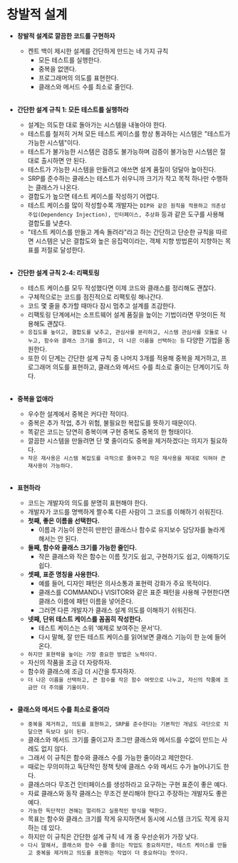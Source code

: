 # 창발적 설계
  * **창발적 설계로 깔끔한 코드를 구현하자**
    * 켄트 백이 제시한 설계를 간단하게 만드는 네 가지 규칙
      * 모든 테스트를 실행한다.
      * 중복을 없앤다.
      * 프로그래머의 의도를 표현한다.
      * 클래스와 메서드 수를 최소로 줄인다.
      <br>
  
  * **간단한 설계 규칙 1: 모든 테스트를 실행하라**
    * 설계는 의도한 대로 돌아가는 시스템을 내놓아야 한다.
    * 테스트를 철저히 거쳐 모든 테스트 케이스를 항상 통과하는 시스템은 "테스트가 가능한 시스템"이다.
    * 테스트가 불가능한 시스템은 검증도 불가능하며 검증이 불가능한 시스템은 절대로 출시하면 안 된다.
    * 테스트가 가능한 시스템을 만들려고 애쓰면 설계 품질이 덩달아 높아진다.
    * SRP를 준수하는 클래스는 테스트가 쉬우니까 크기가 작고 목적 하나만 수행하는 클래스가 나온다.
    * 결합도가 높으면 테스트 케이스를 작성하기 어렵다.
    * 테스트 케이스를 많이 작성할수록 개발자는 ```DIP와 같은 원칙을 적용하고 의존성 주입(Dependency Injection), 인터페이스, 추상화``` 등과 같은 도구를 사용해 결합도를 낮춘다.
    * "테스트 케이스를 만들고 계속 돌려라"라고 하는 간단하고 단순한 규칙을 따르면 시스템은 낮은 결합도와 높은 응집력이라는, 객체 지향 방법론이 지향하는 목표를 저절로 달성한다.
    <br>
    
  * **간단한 설계 규칙 2-4: 리팩토링**
    * 테스트 케이스를 모두 작성했다면 이제 코드와 클래스를 정리해도 괜찮다.
    * 구체적으로는 코드를 점진적으로 리팩토링 해나간다.
    * 코드 몇 줄을 추가할 때마다 잠시 멈추고 설계를 조감한다.
    * 리팩토링 단계에서는 소프트웨어 설계 품질을 높이는 기법이라면 무엇이든 적용해도 괜찮다.
    * ```응집도를 높이고, 결합도를 낮추고, 관심사를 분리하고, 시스템 관심사를 모듈로 나누고, 함수와 클래스 크기를 줄이고, 더 나은 이름을 선택하는 등``` 다양한 기법을 동원한다.
    * 또한 이 단계는 간단한 설계 규칙 중 나머지 3개를 적용해 중복을 제거하고, 프로그래머 의도를 표현하고, 클래스와 메서드 수를 최소로 줄이는 단계이기도 하다.
    <br>
  
  * **중복을 없애라**
    * 우수한 설계에서 중복은 커다란 적이다.
    * 중복은 추가 작업, 추가 위험, 불필요한 복잡도를 뜻하기 때문이다.
    * 똑같은 코드는 당연히 중복이며 구현 중복도 중복의 한 형태이다. 
    * 깔끔한 시스템을 만들려면 단 몇 줄이라도 중복을 제거하겠다는 의지가 필요하다.
    * ```작은 재사용은 시스템 복잡도를 극적으로 줄여주고 작은 재사용을 제대로 익혀야 큰 재사용이 가능하다.```
    <br>
    
  * **표현하라**
    * 코드는 개발자의 의도를 분명히 표현해야 한다.
    * 개발자가 코드를 명백하게 짤수록 다른 사람이 그 코드를 이해하기 쉬워진다.
    * **첫째, 좋은 이름을 선택한다.**
      * 이름과 기능이 완전히 딴판인 클래스나 함수로 유지보수 담당자를 놀라게 해서는 안 된다.
    * **둘째, 함수와 클래스 크기를 가능한 줄인다.**
      * 작은 클래스와 작은 함수는 이름 짓기도 쉽고, 구현하기도 쉽고, 이해하기도 쉽다.
    * **셋째, 표준 명칭을 사용한다.**
      * 예를 들어, 디자인 패턴은 의사소통과 표현력 강화가 주요 목적이다.
      * 클래스를 COMMAND나 VISITOR와 같은 표준 패턴을 사용해 구현한다면 클래스 이름에 패턴 이름을 넣어준다.
      * 그러면 다른 개발자가 클래스 설계 의도를 이해하기 쉬워진다.
    * **넷째, 단위 테스트 케이스를 꼼꼼히 작성한다.**
      * 테스트 케이스는 소위 '예제로 보여주는 문서'다. 
      * 다시 말해, 잘 만든 테스트 케이스를 읽어보면 클래스 기능이 한 눈에 들어온다.
    * ```하지만 표현력을 높이는 가장 중요한 방법은 노력이다.```
    * 자신의 작품을 조금 더 자랑하자.
    * 함수와 클래스에 조금 더 시간을 투자하자. 
    * ```더 나은 이름을 선택하고, 큰 함수를 작은 함수 여럿으로 나누고, 자신의 작품에 조금만 더 주의를 기울이자.```
    <br>
  
  * **클래스와 메서드 수를 최소로 줄여라**
    * ```중복을 제거하고, 의도를 표현하고, SRP를 준수한다는 기본적인 개념도 극단으로 치달으면 득보다 실이 된다.```
    * 클래스와 메서드 크기를 줄이고자 조그만 클래스와 메서드를 수없이 만드는 사례도 없지 않다.
    * 그래서 이 규칙은 함수와 클래스 수를 가능한 줄이라고 제안한다. 
    * 때로는 무의미하고 독단적인 정책 탓에 클래스 수와 메서드 수가 늘어나기도 한다. 
    * 클래스마다 무조건 인터페이스를 생성하라고 요구하는 구현 표준이 좋은 예다. 
    * 자료 클래스와 동작 클래스는 무조건 분리해야 한다고 주장하는 개발자도 좋은 예다.
    * ```가능한 독단적인 견해는 멀리하고 실용적인 방식을 택한다.```
    * 목표는 함수와 클래스 크기를 작게 유지하면서 동시에 시스템 크기도 작게 유지하는 데 있다.
    * 하지만 이 규칙은 간단한 설계 규칙 네 개 중 우선순위가 가장 낮다.
    * ```다시 말해서, 클래스와 함수 수를 줄이는 작업도 중요하지만, 테스트 케이스를 만들고 중복을 제거하고 의도를 표현하는 작업이 더 중요하다는 뜻이다.``` 
